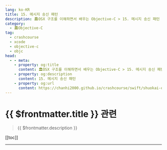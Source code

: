 ```yaml
---
lang: ko-KR
title: 15. 메시지 송신 패턴
description: 🏛OSX 구조를 이해하면서 배우는 Objective-C > 15. 메시지 송신 패턴
category:
  - 🏛Objective-C
tag: 
  - crashcourse
  - xcode
  - objective-c
  - objc
head:
  - - meta:
    - property: og:title
      content: 🏛OSX 구조를 이해하면서 배우는 Objective-C > 15. 메시지 송신 패턴
    - property: og:description
      content: 15. 메시지 송신 패턴
    - property: og:url
      content: https://chanhi2000.github.io/crashcourse/swift/shuokai-objc/15.html
---
```


# {{ $frontmatter.title }} 관련

> {{ $frontmatter.description }}

[[toc]]

---

<TagLinks />